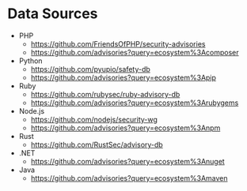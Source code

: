 # Data Sources

- PHP
    - https://github.com/FriendsOfPHP/security-advisories
    - https://github.com/advisories?query=ecosystem%3Acomposer
- Python
    - https://github.com/pyupio/safety-db
    - https://github.com/advisories?query=ecosystem%3Apip
- Ruby
    - https://github.com/rubysec/ruby-advisory-db
    - https://github.com/advisories?query=ecosystem%3Arubygems
- Node.js
    - https://github.com/nodejs/security-wg
    - https://github.com/advisories?query=ecosystem%3Anpm
- Rust
    - https://github.com/RustSec/advisory-db
- .NET
    - https://github.com/advisories?query=ecosystem%3Anuget
- Java
    - https://github.com/advisories?query=ecosystem%3Amaven
